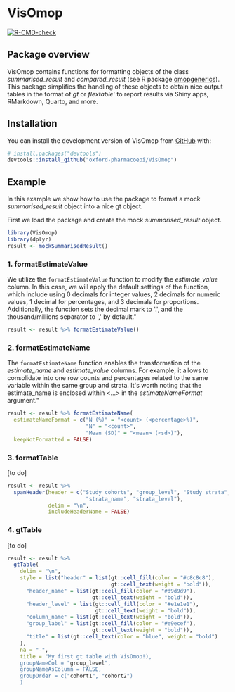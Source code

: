 # VisOmop

<!-- badges: start -->

[![R-CMD-check](https://github.com/catalamarti/gtSummarisedResult/actions/workflows/R-CMD-check.yaml/badge.svg)](https://github.com/catalamarti/gtSummarisedResult/actions/workflows/R-CMD-check.yaml)
<!-- badges: end -->

## Package overview

VisOmop contains functions for formatting objects of the class *summarised_result* and *compared_result* (see R package [omopgenerics](https://cran.r-project.org/web/packages/omopgenerics/index.html)). This package simplifies the handling of these objects to obtain nice output tables in the format of *gt* or *flextable*' to report results via Shiny apps, RMarkdown, Quarto, and more.


## Installation

You can install the development version of VisOmop from
[GitHub](https://github.com/) with:

``` r
# install.packages("devtools")
devtools::install_github("oxford-pharmacoepi/VisOmop")
```

## Example

In this example we show how to use the package to format a mock *summarised_result* object into a nice gt object.

First we load the package and create the mock *summarised_result* object.

``` r
library(VisOmop)
library(dplyr)
result <- mockSummarisedResult()
```

### 1. formatEstimateValue
We utilize the `formatEstimateValue` function to modify the *estimate_value* column. In this case, we will apply the default settings of the function, which include using 0 decimals for integer values, 2 decimals for numeric values, 1 decimal for percentages, and 3 decimals for proportions. Additionally, the function sets the decimal mark to '.', and the thousand/millions separator to ',' by default."

``` r
result <- result %>% formatEstimateValue()
```

### 2. formatEstimateName
The `formatEstimateName` function enables the transformation of the *estimate_name* and *estimate_value* columns. For example, it allows to consolidate into one row counts and percentages related to the same variable within the same group and strata. It's worth noting that the estimate_name is enclosed within <...> in the *estimateNameFormat* argument."
``` r
result <- result %>% formatEstimateName(
  estimateNameFormat = c("N (%)" = "<count> (<percentage>%)",
                         "N" = "<count>",
                         "Mean (SD)" = "<mean> (<sd>)"),
  keepNotFormatted = FALSE)
```

### 3. formatTable
[to do]
``` r
result <- result %>%
  spanHeader(header = c("Study cohorts", "group_level", "Study strata",
                         "strata_name", "strata_level"),
             delim = "\n", 
             includeHeaderName = FALSE)
```

### 4. gtTable
[to do]
``` r
result <- result %>%
  gtTable(
    delim = "\n",
    style = list("header" = list(gt::cell_fill(color = "#c8c8c8"),
                                 gt::cell_text(weight = "bold")),
      "header_name" = list(gt::cell_fill(color = "#d9d9d9"),
                           gt::cell_text(weight = "bold")),
      "header_level" = list(gt::cell_fill(color = "#e1e1e1"),
                            gt::cell_text(weight = "bold")),
      "column_name" = list(gt::cell_text(weight = "bold")),
      "group_label" = list(gt::cell_fill(color = "#e9ecef"),
                           gt::cell_text(weight = "bold")),
      "title" = list(gt::cell_text(color = "blue", weight = "bold")
    ),
    na = "-",
    title = "My first gt table with VisOmop!),
    groupNameCol = "group_level",
    groupNameAsColumn = FALSE,
    groupOrder = c("cohort1", "cohort2")
    )
```
